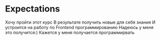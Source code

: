 # Expectations
Хочу пройти этот курс
В результате получить новые для себя знания
И устроится на работу по Frontend программированию
Надеюсь у меня это получится:)
Кажется у меня получается программирвать